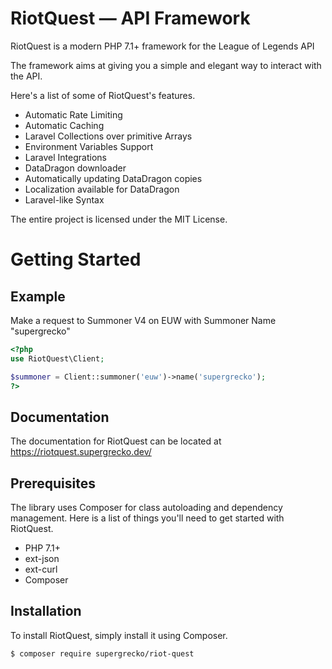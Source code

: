 # RiotQuest &mdash; API Framework

RiotQuest is a modern PHP 7.1+ framework for the League of Legends API

The framework aims at giving you a simple and elegant way to interact with the API.

Here's a list of some of RiotQuest's features.

- Automatic Rate Limiting
- Automatic Caching
- Laravel Collections over primitive Arrays
- Environment Variables Support
- Laravel Integrations
- DataDragon downloader
- Automatically updating DataDragon copies
- Localization available for DataDragon
- Laravel-like Syntax


The entire project is licensed under the MIT License.

# Getting Started

## Example

Make a request to Summoner V4 on EUW with Summoner Name "supergrecko"

```php
<?php
use RiotQuest\Client;

$summoner = Client::summoner('euw')->name('supergrecko');
?>
```

## Documentation

The documentation for RiotQuest can be located at https://riotquest.supergrecko.dev/


## Prerequisites

The library uses Composer for class autoloading and dependency management. Here is a list of things you'll need to get started with RiotQuest.

- PHP 7.1+
- ext-json
- ext-curl
- Composer

## Installation

To install RiotQuest, simply install it using Composer.

```bash
$ composer require supergrecko/riot-quest
```
